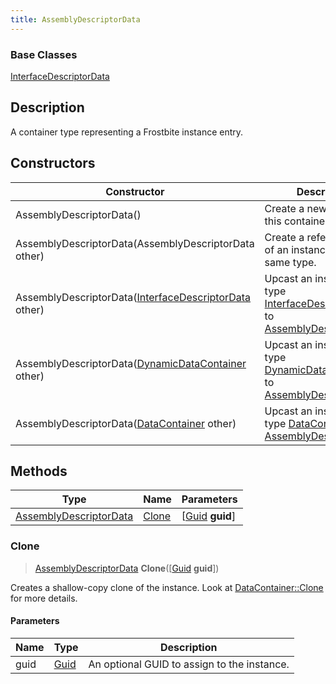 ```yaml
---
title: AssemblyDescriptorData
---
```

### Base Classes

[InterfaceDescriptorData](/vext/ref/fb/interfacedescriptordata/)

## Description

A container type representing a Frostbite instance entry.

## Constructors

| Constructor                                                                       | Description                                                                                                                         |
| --------------------------------------------------------------------------------- | ----------------------------------------------------------------------------------------------------------------------------------- |
| AssemblyDescriptorData()                                                          | Create a new instance of this container type.                                                                                       |
| AssemblyDescriptorData(AssemblyDescriptorData other)                              | Create a reference copy of an instance of the same type.                                                                            |
| AssemblyDescriptorData([InterfaceDescriptorData](/vext/ref/fb/interfacedescriptordata/) other)  | Upcast an instance of type [InterfaceDescriptorData](/vext/ref/fb/interfacedescriptordata/) to [AssemblyDescriptorData](/vext/ref/fb/assemblydescriptordata/).  |
| AssemblyDescriptorData([DynamicDataContainer](/vext/ref/fb/dynamicdatacontainer/) other)        | Upcast an instance of type [DynamicDataContainer](/vext/ref/fb/dynamicdatacontainer/) to [AssemblyDescriptorData](/vext/ref/fb/assemblydescriptordata/).        |
| AssemblyDescriptorData([DataContainer](/vext/ref/shared/class/datacontainer) other) | Upcast an instance of type [DataContainer](/vext/ref/shared/class/datacontainer) to [AssemblyDescriptorData](/vext/ref/fb/assemblydescriptordata/). |

## Methods

| Type                                             | Name            | Parameters                                     |
| ------------------------------------------------ | --------------- | ---------------------------------------------- |
| [AssemblyDescriptorData](/vext/ref/fb/assemblydescriptordata/) | [Clone](#clone) | \[[Guid](/vext/ref/shared/class/guid) **guid**\] |

### Clone

> [AssemblyDescriptorData](/vext/ref/fb/assemblydescriptordata/) **Clone**(\[[Guid](/vext/ref/shared/class/guid) **guid**\])

Creates a shallow-copy clone of the instance. Look at [DataContainer::Clone](/vext/ref/shared/class/datacontainer#clone) for more details.

#### Parameters

| Name | Type         | Description                                 |
| ---- | ------------ | ------------------------------------------- |
| guid | [Guid](/vext/ref/shared/class/guid/) | An optional GUID to assign to the instance. |
